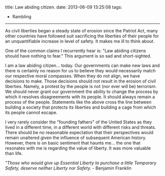 title: Law abiding citizen.
date: 2013-06-09 13:25:08
tags: 
- Rambling
---

As civil liberties began a steady state of erosion since the Patriot Act, many other countries have followed suit sacrificing the liberties of their people for an unquantifiable increase in level of safety.  It makes me ill to think about.

One of the common claims I recurrently hear is: "Law abiding citizens should have nothing to fear."  This argument is so sad and short-sighted.

I am a law abiding citizen... today.  Our governments can make new laws and there is certainly no reason for us to believe they would necessarily match our respective moral compasses.  When they do not align, we have decisions to make.  Those decisions should not result in the erosion of civil liberties. Namely, a protest by the people is not (nor ever will be) terrorism. We should never grant our government the ability to change the process by which it resolves disagreements with its people. It should always remain a process of the people. Statements like the above cross the line between building a society that protects its liberties and building a cage from which its people cannot escape.

I very rarely consider the "founding fathers" of the United States as they lived in a different time, in a different world with different risks and threats.  There should be no reasonable expectation that their perspectives would remain unaltered given the influence of subsequent American history.  However, there is on basic sentiment that haunts me... the one that resonates with me is regarding the value of liberty.  It was more valuable than life.

_"Those who would give up Essential Liberty to purchase a little Temporary Safety, deserve neither Liberty nor Safety._ - Benjamin Franklin
